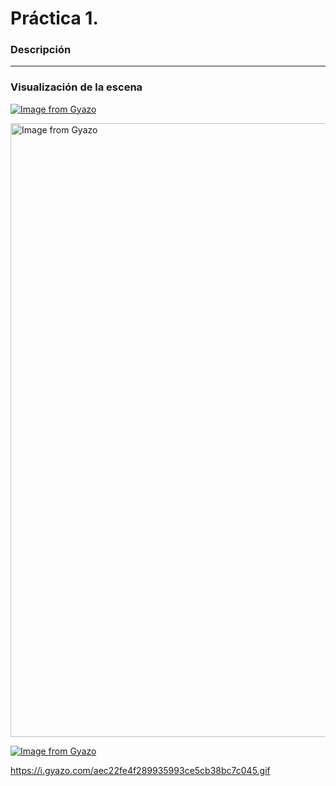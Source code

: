 # Práctica 1.
### Descripción


---
### Visualización de la escena
[![Image from Gyazo](https://i.gyazo.com/aec22fe4f289935993ce5cb38bc7c045.gif)](https://gyazo.com/aec22fe4f289935993ce5cb38bc7c045)

<a href="https://gyazo.com/aec22fe4f289935993ce5cb38bc7c045"><img src="https://i.gyazo.com/aec22fe4f289935993ce5cb38bc7c045.gif" alt="Image from Gyazo" width="982"/></a>

[![Image from Gyazo](https://i.gyazo.com/aec22fe4f289935993ce5cb38bc7c045.gif)](https://gyazo.com/aec22fe4f289935993ce5cb38bc7c045)


https://i.gyazo.com/aec22fe4f289935993ce5cb38bc7c045.gif
